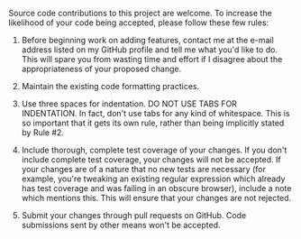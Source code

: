 Source code contributions to this project are welcome.  To increase the likelihood of your code being accepted,
please follow these few rules:

1.  Before beginning work on adding features, contact me at the e-mail address listed on my GitHub profile and
    tell me what you'd like to do.  This will spare you from wasting time and effort if I disagree about the
    appropriateness of your proposed change.

2.  Maintain the existing code formatting practices.

3.  Use three spaces for indentation.  DO NOT USE TABS FOR INDENTATION.  In fact, don't use tabs for any kind
    of whitespace.  This is so important that it gets its own rule, rather than being implicitly stated by
    Rule #2.

4.  Include thorough, complete test coverage of your changes.  If you don't include complete test coverage,
    your changes will not be accepted.  If your changes are of a nature that no new tests are necessary
    (for example, you're tweaking an existing regular expression which already has test coverage and was
    failing in an obscure browser), include a note which mentions this.  This will ensure that your changes
    are not rejected.

5.  Submit your changes through pull requests on GitHub.  Code submissions sent by other means won't be
    accepted.
